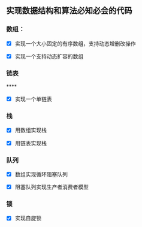## 实现数据结构和算法必知必会的代码



### 数组：

- [x] 实现一个大小固定的有序数组，支持动态增删改操作

- [x] 实现一个支持动态扩容的数组

### 链表
**** 
- [x] 实现一个单链表

### 栈

- [x] 用数组实现栈

- [x] 用链表实现栈

### 队列

- [x] 数组实现循环阻塞队列

- [x] 阻塞队列实现生产者消费者模型

### 锁

- [x] 实现自旋锁